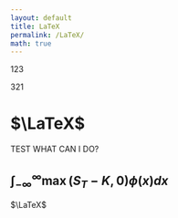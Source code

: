 ```yaml
---
layout: default
title: LaTeX
permalink: /LaTeX/
math: true
---
```

123

321
# $\LaTeX$
TEST
WHAT CAN I DO?
## $\int_{-\infty}^{\infty}{\max\left( S_T - K, 0 \right) \phi\left( x \right) dx}$
$\LaTeX$


